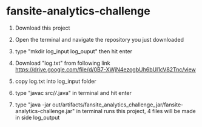 # fansite-analytics-challenge

1. Download this project

2. Open the terminal and navigate the repository you just downloaded

3. type "mkdir log_input log_ouput" then hit enter

4. Download "log.txt" from following link
   https://drive.google.com/file/d/0B7-XWjN4ezogbUh6bUl1cV82Tnc/view

5. copy log.txt into log_input folder

6. type "javac src/*/*.java" in terminal and hit enter

7. type "java -jar out/artifacts/fansite_analytics_challenge_jar/fansite-analytics-challenge.jar" in terminal runs this project, 4 files will be made in side log_output
